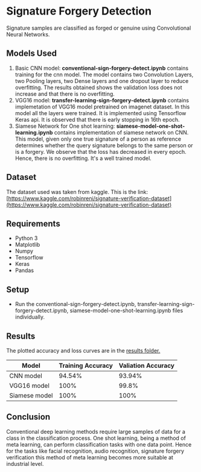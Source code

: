 ﻿# Signature Forgery Detection
Signature samples are classified as forged or genuine using Convolutional Neural Networks.

## [](https://github.com/nymika/Signature-Forgery-Detection#models-used)Models Used

1.  Basic CNN model:  **conventional-sign-forgery-detect.ipynb**  contains training for the cnn model. The model contains two Convolution Layers, two Pooling layers, two Dense layers and one dropout layer to reduce overfitting. The results obtained shows the validation loss does not increase and that there is no overfitting.
2.  VGG16 model:  **transfer-learning-sign-forgery-detect.ipynb**  contains implemetation of VGG16 model pretrained on imagenet dataset. In this model all the layers were trained. It is implemented using Tensorflow Keras api. It is observed that there is early stopping in 16th epoch.
3. Siamese Network for One shot learning:  **siamese-model-one-shot-learning.ipynb** contains implementation of siamese network on CNN. This model, given only one true signature of a person as reference determines whether the query signature belongs to the same person or is a forgery. We observe that the loss has decreased in every epoch. Hence, there is no overfitting. It's a well trained model. 

## [](https://github.com/nymika/Signature-Forgery-Detection#dataset)Dataset

The dataset used was taken from kaggle. This is the link:  [https://www.kaggle.com/robinreni/signature-verification-dataset](https://www.kaggle.com/robinreni/signature-verification-dataset)

## [](https://github.com/nymika/Signature-Forgery-Detection#requirenments)Requirements

-   Python 3
-   Matplotlib
-   Numpy
-   Tensorflow
-   Keras
-   Pandas

## [](https://github.com/nymika/Signature-Forgery-Detection#setup)Setup

 - Run the conventional-sign-forgery-detect.ipynb, transfer-learning-sign-forgery-detect.ipynb, siamese-model-one-shot-learning.ipynb files individually.

## [](https://github.com/nymika/Signature-Forgery-Detection#results)Results
The plotted accuracy and loss curves are in the [results folder.](https://github.com/nymika/Signature-Forgery-Detection/tree/master/Results)

| Model | Training Accuracy|Valiation Accuracy|
|--|--|--|
| CNN model  | 94.54% | 93.94% |
| VGG16 model  | 100% | 99.8%|
| Siamese model  | 100% | 100% |

## [](https://github.com/nymika/Signature-Forgery-Detection#conclusion) Conclusion
Conventional deep learning methods require large samples of data for a class in the classification process. One shot learning, being a method of meta learning, can perform classification tasks with one data point. Hence for the tasks like facial recognition, audio recognition, signature forgery verification this method of meta learning becomes more suitable at industrial level.




